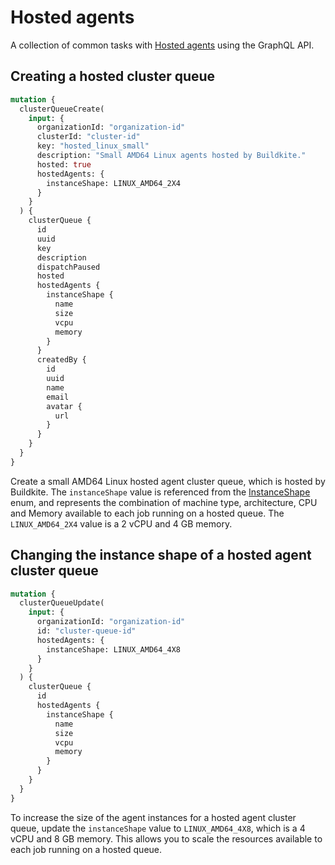# Hosted agents

A collection of common tasks with [Hosted agents](/docs/pipelines/hosted-agents) using the GraphQL API.

## Creating a hosted cluster queue

```graphql
mutation {
  clusterQueueCreate(
    input: {
      organizationId: "organization-id"
      clusterId: "cluster-id"
      key: "hosted_linux_small"
      description: "Small AMD64 Linux agents hosted by Buildkite."
      hosted: true
      hostedAgents: {
        instanceShape: LINUX_AMD64_2X4
      }
    }
  ) {
    clusterQueue {
      id
      uuid
      key
      description
      dispatchPaused
      hosted
      hostedAgents {
        instanceShape {
          name
          size
          vcpu
          memory
        }
      }
      createdBy {
        id
        uuid
        name
        email
        avatar {
          url
        }
      }
    }
  }
}
```

Create a small AMD64 Linux hosted agent cluster queue, which is hosted by Buildkite. The `instanceShape` value is referenced from the [InstanceShape](/docs/apis/graphql/schemas/enum/instanceshape) enum, and represents the combination of machine type, architecture, CPU and Memory available to each job running on a hosted queue. The `LINUX_AMD64_2X4` value is a 2 vCPU and 4 GB memory.

## Changing the instance shape of a hosted agent cluster queue

```graphql
mutation {
  clusterQueueUpdate(
    input: {
      organizationId: "organization-id"
      id: "cluster-queue-id"
      hostedAgents: {
        instanceShape: LINUX_AMD64_4X8
      }
    }
  ) {
    clusterQueue {
      id
      hostedAgents {
        instanceShape {
          name
          size
          vcpu
          memory
        }
      }
    }
  }
}
```

To increase the size of the agent instances for a hosted agent cluster queue, update the `instanceShape` value to `LINUX_AMD64_4X8`, which is a 4 vCPU and 8 GB memory. This allows you to scale the resources available to each job running on a hosted queue.
